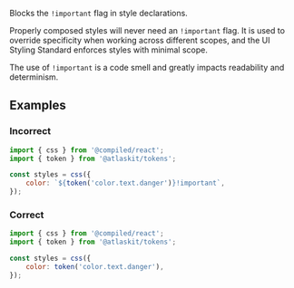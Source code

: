 Blocks the `!important` flag in style declarations.

Properly composed styles will never need an `!important` flag. It is used to override specificity
when working across different scopes, and the UI Styling Standard enforces styles with minimal
scope.

The use of `!important` is a code smell and greatly impacts readability and determinism.

## Examples

### Incorrect

```js
import { css } from '@compiled/react';
import { token } from '@atlaskit/tokens';

const styles = css({
	color: `${token('color.text.danger')}!important`,
});
```

### Correct

```js
import { css } from '@compiled/react';
import { token } from '@atlaskit/tokens';

const styles = css({
	color: token('color.text.danger'),
});
```
